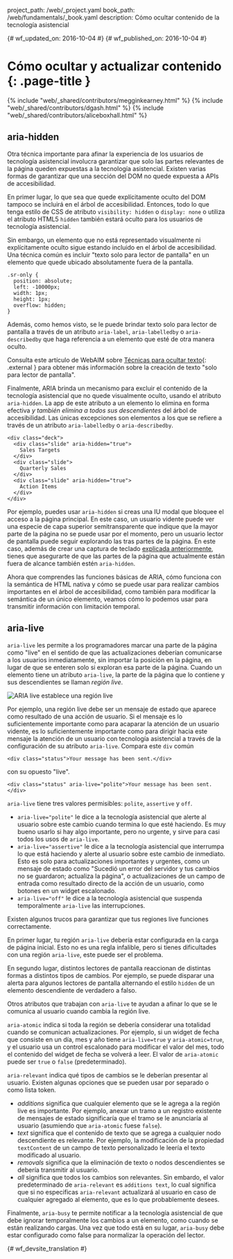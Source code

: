 project_path: /web/_project.yaml
book_path: /web/fundamentals/_book.yaml
description: Cómo ocultar contenido de la tecnología asistencial


{# wf_updated_on: 2016-10-04 #}
{# wf_published_on: 2016-10-04 #}

# Cómo ocultar y actualizar contenido {: .page-title }

{% include "web/_shared/contributors/megginkearney.html" %}
{% include "web/_shared/contributors/dgash.html" %}
{% include "web/_shared/contributors/aliceboxhall.html" %}

## aria-hidden

Otra técnica importante para afinar la experiencia de los usuarios de tecnología
asistencial involucra garantizar que solo las partes relevantes de la página queden
expuestas a la tecnología asistencial. Existen varias formas de garantizar que una sección
del DOM no quede expuesta a APIs de accesibilidad.

En primer lugar, lo que sea que quede explícitamente oculto del DOM tampoco se incluirá
en el árbol de accesibilidad. Entonces, todo lo que tenga estilo de CSS de atributo `visibility:
hidden` o `display: none` o utiliza el atributo HTML5 `hidden` también estará
oculto para los usuarios de tecnología asistencial.

Sin embargo, un elemento que no está representado visualmente ni explícitamente oculto sigue
estando incluido en el árbol de accesibilidad. Una técnica común es incluir
"texto solo para lector de pantalla" en un elemento que quede ubicado absolutamente fuera de la pantalla.


    .sr-only {
      position: absolute;
      left: -10000px;
      width: 1px;
      height: 1px;
      overflow: hidden;
    }
    

Además, como hemos visto, se le puede brindar texto solo para lector de pantalla a través de un atributo
`aria-label`, `aria-labelledby` o `aria-describedby` que haga referencia a un
elemento que esté de otra manera oculto.

Consulta este artículo de WebAIM sobre [Técnicas para ocultar
texto](http://webaim.org/techniques/css/invisiblecontent/#techniques){: .external }
para obtener más información sobre la creación de texto "solo para lector de pantalla".

Finalmente, ARIA brinda un mecanismo para excluir el contenido de la tecnología
asistencial que no quede visualmente oculto, usando el atributo `aria-hidden`.
La app de este atributo a un elemento lo elimina en forma efectiva *y también elimina a todos sus
descendientes* del árbol de accesibilidad. Las únicas excepciones son elementos
a los que se refiere a través de un atributo `aria-labelledby` o `aria-describedby`.

    <div class="deck">
      <div class="slide" aria-hidden="true">
        Sales Targets
      </div>
      <div class="slide">
        Quarterly Sales
      </div>
      <div class="slide" aria-hidden="true">
        Action Items
      </div>
    </div>

Por ejemplo, puedes usar `aria-hidden` si creas una IU modal que
bloquee el acceso a la página principal. En este caso, un usuario vidente puede ver una especie
de capa superior semitransparente que indique que la mayor parte de la página no se puede
usar por el momento, pero un usuario lector de pantalla puede seguir explorando las tras partes
de la página. En este caso, además de crear una captura de teclado [explicada
anteriormente](/web/fundamentals/accessibility/focus/using-tabindex#modals-and-keyboard-traps),
tienes que asegurarte de que las partes de la página que actualmente están fuera de alcance
también estén `aria-hidden`.

Ahora que comprendes las funciones básicas de ARIA, cómo funciona con la semántica de
HTML nativa y cómo se puede usar para realizar cambios importantes en el
árbol de accesibilidad, como también para modificar la semántica de un único elemento,
veamos cómo lo podemos usar para transmitir información con limitación temporal.

## aria-live

`aria-live` les permite a los programadores marcar una parte de la página como "live" en el sentido de que
las actualizaciones deberían comunicarse a los usuarios inmediatamente, sin importar la posición
en la página, en lugar de que se enteren solo si exploran esa parte de la página. Cuando
un elemento tiene un atributo `aria-live`, la parte de la página que lo contiene y
sus descendientes se llaman *región live*.

![ARIA live establece una región live](imgs/aria-live.jpg)

Por ejemplo, una región live debe ser un mensaje de estado que aparece como resultado de
una acción de usuario. Si el mensaje es lo suficientemente importante como para acaparar la atención de un
usuario vidente, es lo suficientemente importante como para dirigir hacia este mensaje la atención de un
usuario con tecnología asistencial a través de la configuración de su atributo `aria-live`. Compara este `div` común


    <div class="status">Your message has been sent.</div>
    

con su opuesto "live".


    <div class="status" aria-live="polite">Your message has been sent.</div>
    

`aria-live` tiene tres valores permisibles: `polite`, `assertive` y `off`.

 - `aria-live="polite"` le dice a la tecnología asistencial que alerte al usuario
   sobre este cambio cuando termina lo que esté haciendo. Es muy bueno usarlo
   si hay algo importante, pero no urgente, y sirve para casi todos los usos de
   `aria-live`.
 - `aria-live="assertive"` le dice a la tecnología asistencial que interrumpa lo que está
   haciendo y alerte al usuario sobre este cambio de inmediato. Esto es solo para
   actualizaciones importantes y urgentes, como un mensaje de estado como "Sucedió un
   error del servidor y tus cambios no se guardaron; actualiza la página", o
   actualizaciones de un campo de entrada como resultado directo de la acción de un usuario, como
   botones en un widget escalonado.
 - `aria-live="off"` le dice a la tecnología asistencial que suspenda temporalmente
   `aria-live` las interrupciones.

Existen algunos trucos para garantizar que tus regiones live funciones correctamente.

En primer lugar, tu región `aria-live` debería estar configurada en la carga de página inicial.
Esto no es una regla infalible, pero si tienes dificultades con una región
`aria-live`, este puede ser el problema.

En segundo lugar, distintos lectores de pantalla reaccionan de distintas formas a distintos tipos de
cambios. Por ejemplo, se puede disparar una alerta para algunos lectores de pantalla
alternando el estilo `hidden` de un elemento descendiente de verdadero a falso.

Otros atributos que trabajan con `aria-live` te ayudan a afinar lo que se le
comunica al usuario cuando cambia la región live.

`aria-atomic` indica si toda la región se debería considerar una
totalidad cuando se comunican actualizaciones. Por ejemplo, si un widget de fecha que consiste en un
día, mes y año tiene `aria-live=true` y `aria-atomic=true`, y el usuario
usa un control escalonado para modificar el valor del mes, todo el contenido
del widget de fecha se volverá a leer. El valor de `aria-atomic` puede ser `true`
o `false` (predeterminado).

`aria-relevant` indica qué tipos de cambios se le deberían presentar al usuario.
Existen algunas opciones que se pueden usar por separado o como lista token.

 - *additions* significa que cualquier elemento que se le agrega a la región live es
   importante. Por ejemplo, anexar un tramo a un registro existente de mensajes de
   estado significaría que el tramo se le anunciaría al usuario (asumiendo
   que `aria-atomic` fuese `false`).
 - *text* significa que el contenido de texto que se agrega a cualquier nodo descendiente es
   relevante. Por ejemplo, la modificación de la propiedad `textContent` de un campo de texto personalizado
   le leería el texto modificado al usuario.
 - *removals* significa que la eliminación de texto o nodos descendientes se debería
   transmitir al usuario.
 - *all* significa que todos los cambios son relevantes. Sin embardo, el valor predeterminado de
   `aria-relevant` es `additions text`, lo cual significa que si no especificas
   `aria-relevant` actualizará al usuario en caso de cualquier agregado al elemento,
   que es lo que probablemente desees.

Finalmente, `aria-busy` te permite notificar a la tecnología asistencial de que debe
ignorar temporalmente los cambios a un elemento, como cuando se están realizando cargas. Una vez que
todo está en su lugar, `aria-busy` debe estar configurado como false para normalizar la
operación del lector.
 


{# wf_devsite_translation #}
